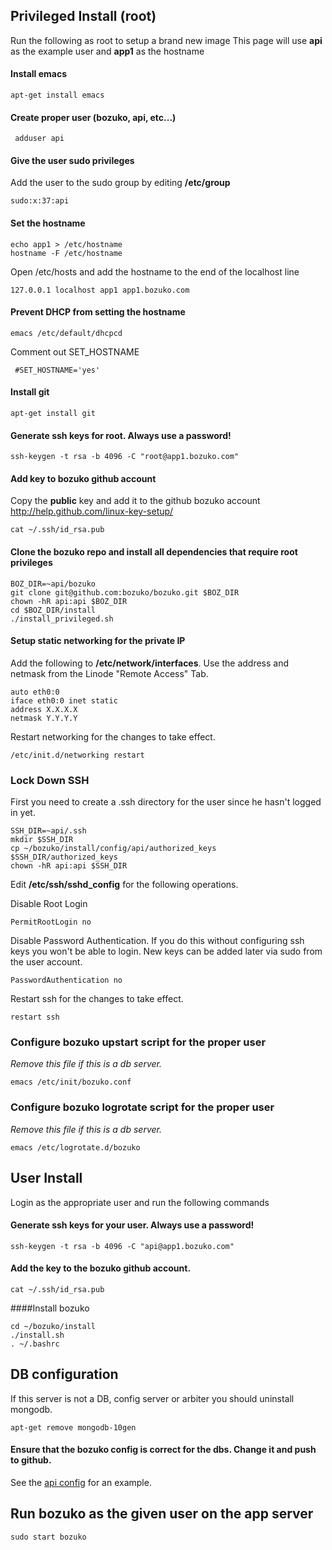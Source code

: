 ## Privileged Install (root)
Run the following as root to setup a brand new image
This page will use **api** as the example user and **app1** as the hostname


#### Install emacs
    apt-get install emacs

#### Create proper user (bozuko, api, etc...)
     adduser api 

#### Give the user sudo privileges

Add the user to the sudo group by editing **/etc/group**

    sudo:x:37:api

#### Set the hostname
    echo app1 > /etc/hostname
    hostname -F /etc/hostname

Open /etc/hosts and add the hostname to the end of the localhost line

    127.0.0.1 localhost app1 app1.bozuko.com

#### Prevent DHCP from setting the hostname
    emacs /etc/default/dhcpcd 

Comment out SET_HOSTNAME

     #SET_HOSTNAME='yes'

#### Install git
    apt-get install git

#### Generate ssh keys for root. **Always use a password!**
    ssh-keygen -t rsa -b 4096 -C "root@app1.bozuko.com"

#### Add key to bozuko github account
Copy the **public** key and add it to the github bozuko account 
http://help.github.com/linux-key-setup/

    cat ~/.ssh/id_rsa.pub

#### Clone the bozuko repo and install all dependencies that require root privileges
    BOZ_DIR=~api/bozuko
    git clone git@github.com:bozuko/bozuko.git $BOZ_DIR
    chown -hR api:api $BOZ_DIR
    cd $BOZ_DIR/install
    ./install_privileged.sh

#### Setup static networking for the private IP 

Add the following to **/etc/network/interfaces**. Use the address and netmask from the Linode "Remote Access" Tab.

    auto eth0:0
    iface eth0:0 inet static
    address X.X.X.X
    netmask Y.Y.Y.Y

Restart networking for the changes to take effect.

    /etc/init.d/networking restart

### Lock Down SSH

First you need to create a .ssh directory for the user since he hasn't logged in yet.

    SSH_DIR=~api/.ssh 
    mkdir $SSH_DIR
    cp ~/bozuko/install/config/api/authorized_keys $SSH_DIR/authorized_keys
    chown -hR api:api $SSH_DIR

Edit **/etc/ssh/sshd_config** for the following operations.

Disable Root Login
    
    PermitRootLogin no

Disable Password Authentication. If you do this without configuring ssh keys you won't be able to login. 
New keys can be added later via sudo from the user account.

    PasswordAuthentication no

Restart ssh for the changes to take effect.

    restart ssh

### Configure bozuko upstart script for the proper user
*Remove this file if this is a db server.*

    emacs /etc/init/bozuko.conf

### Configure bozuko logrotate script for the proper user
*Remove this file if this is a db server.*

    emacs /etc/logrotate.d/bozuko

## User Install

Login as the appropriate user and run the following commands


#### Generate ssh keys for your user. **Always use a password!**
    
    ssh-keygen -t rsa -b 4096 -C "api@app1.bozuko.com"

#### Add the key to the bozuko github account.
    
    cat ~/.ssh/id_rsa.pub

####Install bozuko

    cd ~/bozuko/install
    ./install.sh
    . ~/.bashrc


## DB configuration


If this server is not a DB, config server or arbiter you should uninstall mongodb. 

    apt-get remove mongodb-10gen


#### Ensure that the bozuko config is correct for the dbs. Change it and push to github.
See the [api config](https://github.com/bozuko/bozuko/blob/master/config/api.js) for an example.

## Run bozuko as the given user on the app server
    sudo start bozuko
